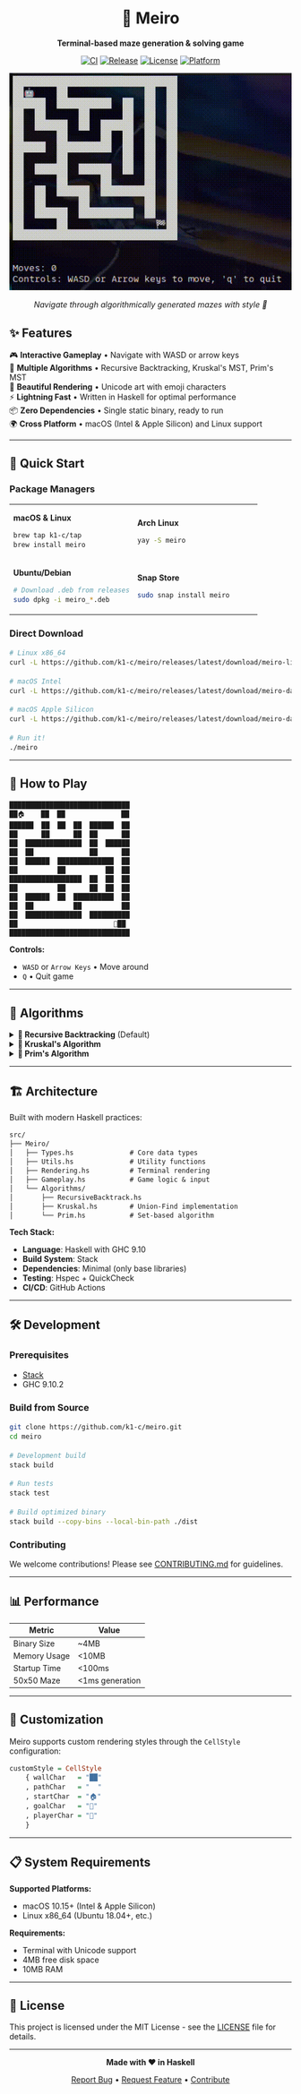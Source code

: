 <div align="center">

# 🧩 Meiro

**Terminal-based maze generation & solving game**

[![CI](https://img.shields.io/github/actions/workflow/status/k1-c/meiro/ci.yml?branch=main&style=for-the-badge&logo=github&label=CI)](https://github.com/k1-c/meiro/actions/workflows/ci.yml)
[![Release](https://img.shields.io/github/v/release/k1-c/meiro?style=for-the-badge&logo=github&color=4ade80)](https://github.com/k1-c/meiro/releases)
[![License](https://img.shields.io/badge/license-MIT-blue?style=for-the-badge&logo=opensourceinitiative)](LICENSE)
[![Platform](https://img.shields.io/badge/platform-macOS%20%7C%20Linux-lightgrey?style=for-the-badge&logo=apple)](https://github.com/k1-c/meiro/releases)

![Demo](assets/demo.gif)

*Navigate through algorithmically generated mazes with style 🎯*

</div>

## ✨ Features

🎮 **Interactive Gameplay** • Navigate with WASD or arrow keys  
🧠 **Multiple Algorithms** • Recursive Backtracking, Kruskal's MST, Prim's MST  
🎨 **Beautiful Rendering** • Unicode art with emoji characters  
⚡ **Lightning Fast** • Written in Haskell for optimal performance  
📦 **Zero Dependencies** • Single static binary, ready to run  
🌍 **Cross Platform** • macOS (Intel & Apple Silicon) and Linux support  

---

## 🚀 Quick Start

### Package Managers

<table>
<tr>
<td width="50%">

**macOS & Linux**
```bash
brew tap k1-c/tap
brew install meiro
```

</td>
<td width="50%">

**Arch Linux**
```bash
yay -S meiro
```

</td>
</tr>
<tr>
<td>

**Ubuntu/Debian**
```bash
# Download .deb from releases
sudo dpkg -i meiro_*.deb
```

</td>
<td>

**Snap Store**
```bash
sudo snap install meiro
```

</td>
</tr>
</table>

### Direct Download

```bash
# Linux x86_64
curl -L https://github.com/k1-c/meiro/releases/latest/download/meiro-linux-x86_64.tar.gz | tar -xz

# macOS Intel
curl -L https://github.com/k1-c/meiro/releases/latest/download/meiro-darwin-x86_64.tar.gz | tar -xz

# macOS Apple Silicon  
curl -L https://github.com/k1-c/meiro/releases/latest/download/meiro-darwin-arm64.tar.gz | tar -xz

# Run it!
./meiro
```

---

## 🎯 How to Play

```
██████████████████████████████
██🏠    ██  ██              ██
██████  ██  ██  ██  ██████  ██
██      ██      ██  ██      ██
██  ██████████████  ██  ██████
██  ██              ██      ██
██  ██████  ██████████████  ██
██          ██          ██  ██
██████████████████  ██  ██  ██
██          ██      ██  ██  ██
██  ██████  ██  ██████████  ██
██  ██          ██          ██
██  ██████████████  ██████████
██                        🤖██
██████████████████████████████
```

**Controls:**
- `WASD` or `Arrow Keys` • Move around
- `Q` • Quit game

---

## 🔬 Algorithms

<details>
<summary><strong>🌿 Recursive Backtracking</strong> (Default)</summary>

- **Type**: Depth-First Search
- **Characteristics**: Creates long winding passages with high "river" factor
- **Performance**: O(n) time, O(n) space
- **Best for**: Classic maze feel with challenging paths

</details>

<details>
<summary><strong>🌊 Kruskal's Algorithm</strong></summary>

- **Type**: Minimum Spanning Tree
- **Characteristics**: Creates more open areas with shorter dead ends
- **Performance**: O(n log n) time, O(n) space
- **Best for**: Balanced difficulty with multiple solution paths

</details>

<details>
<summary><strong>🎯 Prim's Algorithm</strong></summary>

- **Type**: Minimum Spanning Tree (growing tree)
- **Characteristics**: Creates dense branching with organic growth patterns
- **Performance**: O(n log n) time, O(n) space  
- **Best for**: Compact mazes with natural-looking structures

</details>

---

## 🏗️ Architecture

Built with modern Haskell practices:

```
src/
├── Meiro/
│   ├── Types.hs              # Core data types
│   ├── Utils.hs              # Utility functions
│   ├── Rendering.hs          # Terminal rendering
│   ├── Gameplay.hs           # Game logic & input
│   └── Algorithms/
│       ├── RecursiveBacktrack.hs
│       ├── Kruskal.hs        # Union-Find implementation
│       └── Prim.hs           # Set-based algorithm
```

**Tech Stack:**
- **Language**: Haskell with GHC 9.10
- **Build System**: Stack
- **Dependencies**: Minimal (only base libraries)
- **Testing**: Hspec + QuickCheck
- **CI/CD**: GitHub Actions

---

## 🛠️ Development

### Prerequisites
- [Stack](https://docs.haskellstack.org/en/stable/README/)
- GHC 9.10.2

### Build from Source
```bash
git clone https://github.com/k1-c/meiro.git
cd meiro

# Development build
stack build

# Run tests
stack test

# Build optimized binary
stack build --copy-bins --local-bin-path ./dist
```

### Contributing
We welcome contributions! Please see [CONTRIBUTING.md](CONTRIBUTING.md) for guidelines.

---

## 📊 Performance

| Metric | Value |
|--------|--------|
| Binary Size | ~4MB |
| Memory Usage | <10MB |
| Startup Time | <100ms |
| 50x50 Maze | <1ms generation |

---

## 🎨 Customization

Meiro supports custom rendering styles through the `CellStyle` configuration:

```haskell
customStyle = CellStyle
    { wallChar   = "██"
    , pathChar   = "  "
    , startChar  = "🏠"
    , goalChar   = "🏁"
    , playerChar = "🤖"
    }
```

---

## 📋 System Requirements

**Supported Platforms:**
- macOS 10.15+ (Intel & Apple Silicon)
- Linux x86_64 (Ubuntu 18.04+, etc.)

**Requirements:**
- Terminal with Unicode support
- 4MB free disk space
- 10MB RAM

---

## 📜 License

This project is licensed under the MIT License - see the [LICENSE](LICENSE) file for details.

---

<div align="center">

**Made with ❤️ in Haskell**

[Report Bug](https://github.com/k1-c/meiro/issues) • [Request Feature](https://github.com/k1-c/meiro/issues) • [Contribute](CONTRIBUTING.md)

</div>
